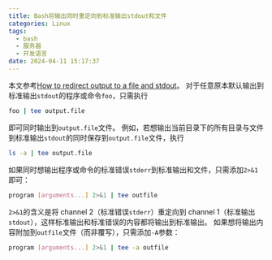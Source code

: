 ```yaml
---
title: Bash将输出同时重定向到标准输出stdout和文件
categories: Linux
tags:
  - bash
  - 服务器
  - 开发语言
date: 2024-04-11 15:17:37
---
```


本文参考[How to redirect output to a file and stdout](https://stackoverflow.com/questions/418896/how-to-redirect-output-to-a-file-and-stdout)。
对于任意原本默认输出到标准输出`stdout`的程序或命令`foo`，只需执行
```bash
foo | tee output.file
```
即可同时输出到`output.file`文件。
例如，若想输出当前目录下的所有目录与文件到标准输出`stdout`的同时保存到`output.file`文件，执行
```bash
ls -a | tee output.file
```
如果同时想输出程序或命令的标准错误`stderr`到标准输出和文件，只需添加`2>&1`即可：
```bash
program [arguments...] 2>&1 | tee outfile
```
`2>&1`的含义是将 channel 2（标准错误`stderr`）重定向到 channel 1（标准输出`stdout`），这样标准输出和标准错误的内容都将输出到标准输出。
如果想将输出内容附加到`outfile`文件（而非覆写），只需添加`-A`参数：
```bash
program [arguments...] 2>&1 | tee -a outfile
```